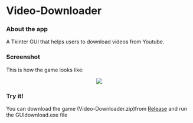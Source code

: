 # Video-Downloader
### About the app
A Tkinter GUI that helps users to download videos from Youtube.

### Screenshot
This is how the game looks like:

<p align='center'>
<img src='images/screenshot.PNG'/>
</p>

### Try it!
You can download the game (Video-Downloader.zip)from [Release](https://github.com/socolachaymo/Video-Downloader/releases) and run the GUIdownload.exe file
